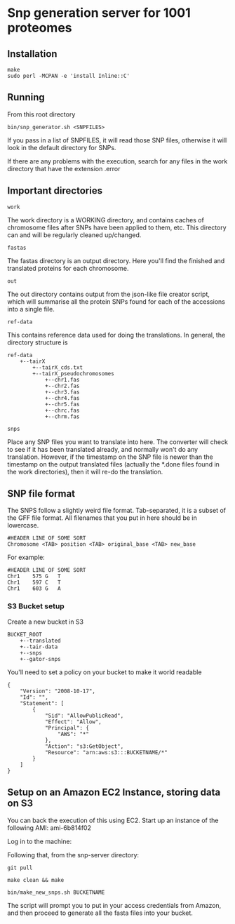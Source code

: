 # Snp generation server for 1001 proteomes #

## Installation ##

    make
    sudo perl -MCPAN -e 'install Inline::C'

## Running ##

From this root directory
    
    bin/snp_generator.sh <SNPFILES>
    
If you pass in a list of SNPFILES, it will read those SNP files, otherwise it will look in
the default directory for SNPs.

If there are any problems with the execution, search for any files in the work 
directory that have the extension .error

## Important directories ##

    work

The work directory is a WORKING directory, and contains caches of chromosome files
after SNPs have been applied to them, etc. This directory can and will be regularly
cleaned up/changed.

    fastas

The fastas directory is an output directory. Here you'll find the finished and translated
proteins for each chromosome.

    out
    
The out directory contains output from the json-like file creator script, which will
summarise all the protein SNPs found for each of the accessions into a single file.

    ref-data
    
This contains reference data used for doing the translations. In general, the directory structure is

    ref-data
        +--tairX
            +--tairX_cds.txt
            +--tairX_pseudochromosomes
                +--chr1.fas
                +--chr2.fas
                +--chr3.fas
                +--chr4.fas
                +--chr5.fas
                +--chrc.fas
                +--chrm.fas

    snps

Place any SNP files you want to translate into here. The converter will check to see if it has been
translated already, and normally won't do any translation. However, if the timestamp on the SNP file
is newer than the timestamp on the output translated files (actually the *.done files found in the 
work directories), then it will re-do the translation.
    
## SNP file format ##

The SNPS follow a slightly weird file format. Tab-separated, it is a subset of the GFF file format.
All filenames that you put in here should be in lowercase.

    #HEADER LINE OF SOME SORT
    Chromosome <TAB> position <TAB> original_base <TAB> new_base
    
For example:

    #HEADER LINE OF SOME SORT
    Chr1	575	G	T
    Chr1	597	C	T
    Chr1	603	G	A

### S3 Bucket setup ###

Create a new bucket in S3

    BUCKET_ROOT
        +--translated
        +--tair-data
        +--snps
        +--gator-snps

You'll need to set a policy on your bucket to make it world readable

    {
    	"Version": "2008-10-17",
    	"Id": "",
    	"Statement": [
    		{
    			"Sid": "AllowPublicRead",
    			"Effect": "Allow",
    			"Principal": {
    				"AWS": "*"
    			},
    			"Action": "s3:GetObject",
    			"Resource": "arn:aws:s3:::BUCKETNAME/*"
    		}
    	]
    }

## Setup on an Amazon EC2 Instance, storing data on S3 ##

You can back the execution of this using EC2. Start up an instance of the following AMI: ami-6b814f02
    
Log in to the machine: 

Following that, from the snp-server directory:

    git pull
    
    make clean && make

    bin/make_new_snps.sh BUCKETNAME
    
The script will prompt you to put in your access credentials from Amazon,
and then proceed to generate all the fasta files into your bucket.
    